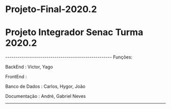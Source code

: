

# Projeto-Final-2020.2

<h1>Projeto Integrador Senac Turma 2020.2</h1>
----------------------------------------------------
Funções:

BackEnd :    Victor, Yago

FrontEnd : 

Banco de Dados :     Carlos, Hygor, João

Documentação :   André, Gabriel Neves

---------------------------------------------------

